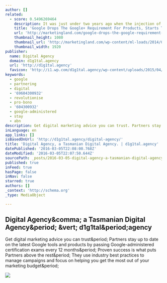 ```yaml
---
author: []
related:
  - score: 0.5496269464
    description: It was just under two years ago when the injection of Google+ into YouTube comments caused quite a controversy. This change required the use of a Google+ account to participate in conversations on Google products. A new announcement today is decentralizing Google+ for Google users and focusing back on a standard Google account.
    title: 'Google Drops The Google+ Requirement For Products, Starts Today With YouTube'
    url: 'http://marketingland.com/google-drops-the-google-requirement-for-products-starts-today-with-youtube-136651'
    thumbnail_height: 1080
    thumbnail_url: 'http://marketingland.com/wp-content/ml-loads/2014/07/google-plus-logo2-1920.jpg'
    thumbnail_width: 1920
publisher:
  name: Digital Agency
  domain: d1g1tal.agency
  url: 'http://d1g1tal.agency'
  favicon: 'http://i1.wp.com/d1g1tal.agency/wp-content/uploads/2015/04/cropped-Google-Partner-Badge.png?fit=192%2C192'
keywords:
  - google
  - partnering
  - digital
  - '69604300932'
  - revolutionise
  - pro-bono
  - '604300932'
  - google-administered
  - stay
  - abn
description: Get digital marketing advice you can trust. Partners stay up to date on the latest Google tools and products by passing Google-administered certification exams every 12 months. Proven success is what puts Partners above the rest. They use industry best practices to manage campaigns and focus on helping you get the most out of your marketing budget.
inLanguage: en
app_links: []
isBasedOnUrl: 'http://d1g1tal.agency/digital-agency/'
title: 'Digital Agency, a Tasmanian Digital Agency. | d1g1tal.agency'
datePublished: '2016-03-05T22:08:00.768Z'
dateModified: '2016-03-05T22:07:50.644Z'
sourcePath: _posts/2016-03-05-digital-agency-a-tasmanian-digital-agency-or-d1g1talagency.md
published: true
inFeed: true
hasPage: false
inNav: false
starred: true
authors: []
_context: 'http://schema.org'
_type: MediaObject

---
```

<article style=""><h1>Digital Agency&amp;comma; a Tasmanian Digital Agency&amp;period; &amp;vert; d1g1tal&amp;period;agency</h1><p>Get digital marketing advice you can trust&amp;period; Partners stay up to date on the latest Google tools and products by passing Google-administered certification exams every 12 months&amp;period; Proven success is what puts Partners above the rest&amp;period; They use industry best practices to manage campaigns and focus on helping you get the most out of your marketing budget&amp;period;</p><img src="http://d1g1tal.agency/wp-content/uploads/2015/10/cropped-12032126_1691798864386022_3077069717501326540_n.jpg" /></article>